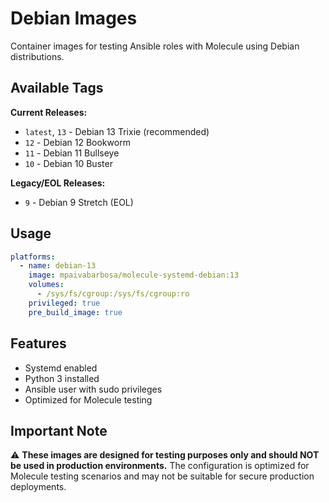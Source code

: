 # Debian Images

Container images for testing Ansible roles with Molecule using Debian distributions.

## Available Tags

**Current Releases:**
- `latest`, `13` - Debian 13 Trixie (recommended)
- `12` - Debian 12 Bookworm
- `11` - Debian 11 Bullseye
- `10` - Debian 10 Buster

**Legacy/EOL Releases:**
- `9` - Debian 9 Stretch (EOL)

## Usage

```yaml
platforms:
  - name: debian-13
    image: mpaivabarbosa/molecule-systemd-debian:13
    volumes:
      - /sys/fs/cgroup:/sys/fs/cgroup:ro
    privileged: true
    pre_build_image: true
```

## Features

- Systemd enabled
- Python 3 installed
- Ansible user with sudo privileges
- Optimized for Molecule testing

## Important Note

⚠️ **These images are designed for testing purposes only and should NOT be used in production environments.** The configuration is optimized for Molecule testing scenarios and may not be suitable for secure production deployments.
